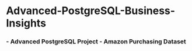 # Advanced-PostgreSQL-Business-Insights

### - Advanced PostgreSQL Project - Amazon Purchasing Dataset
